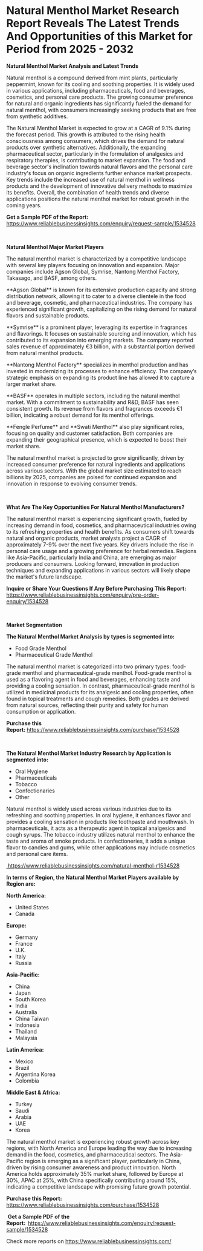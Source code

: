 <p><h1>Natural Menthol Market Research Report Reveals The Latest Trends And Opportunities of this Market for Period from 2025 - 2032</h1></p><p><strong>Natural Menthol Market Analysis and Latest Trends</strong></p>
<p><p>Natural menthol is a compound derived from mint plants, particularly peppermint, known for its cooling and soothing properties. It is widely used in various applications, including pharmaceuticals, food and beverages, cosmetics, and personal care products. The growing consumer preference for natural and organic ingredients has significantly fueled the demand for natural menthol, with consumers increasingly seeking products that are free from synthetic additives.</p><p>The Natural Menthol Market is expected to grow at a CAGR of 9.1% during the forecast period. This growth is attributed to the rising health consciousness among consumers, which drives the demand for natural products over synthetic alternatives. Additionally, the expanding pharmaceutical sector, particularly in the formulation of analgesics and respiratory therapies, is contributing to market expansion. The food and beverage sector's inclination towards natural flavors and the personal care industry's focus on organic ingredients further enhance market prospects. Key trends include the increased use of natural menthol in wellness products and the development of innovative delivery methods to maximize its benefits. Overall, the combination of health trends and diverse applications positions the natural menthol market for robust growth in the coming years.</p></p>
<p><strong>Get a Sample PDF of the Report:&nbsp;</strong> <a href="https://www.reliablebusinessinsights.com/enquiry/request-sample/1534528?utm_campaign=3050&utm_medium=2&utm_source=Github&utm_content=ia&utm_term=07042025&utm_id=natural-menthol">https://www.reliablebusinessinsights.com/enquiry/request-sample/1534528</a></p>
<p>&nbsp;</p>
<p><strong>Natural Menthol Major Market Players</strong></p>
<p><p>The natural menthol market is characterized by a competitive landscape with several key players focusing on innovation and expansion. Major companies include Agson Global, Symrise, Nantong Menthol Factory, Takasago, and BASF, among others.</p><p>**Agson Global** is known for its extensive production capacity and strong distribution network, allowing it to cater to a diverse clientele in the food and beverage, cosmetic, and pharmaceutical industries. The company has experienced significant growth, capitalizing on the rising demand for natural flavors and sustainable products.</p><p>**Symrise** is a prominent player, leveraging its expertise in fragrances and flavorings. It focuses on sustainable sourcing and innovation, which has contributed to its expansion into emerging markets. The company reported sales revenue of approximately €3 billion, with a substantial portion derived from natural menthol products.</p><p>**Nantong Menthol Factory** specializes in menthol production and has invested in modernizing its processes to enhance efficiency. The company’s strategic emphasis on expanding its product line has allowed it to capture a larger market share.</p><p>**BASF** operates in multiple sectors, including the natural menthol market. With a commitment to sustainability and R&D, BASF has seen consistent growth. Its revenue from flavors and fragrances exceeds €1 billion, indicating a robust demand for its menthol offerings.</p><p>**Fengle Perfume** and **Swati Menthol** also play significant roles, focusing on quality and customer satisfaction. Both companies are expanding their geographical presence, which is expected to boost their market share.</p><p>The natural menthol market is projected to grow significantly, driven by increased consumer preference for natural ingredients and applications across various sectors. With the global market size estimated to reach billions by 2025, companies are poised for continued expansion and innovation in response to evolving consumer trends.</p></p>
<p>&nbsp;</p>
<p><strong>What Are The Key Opportunities For Natural Menthol Manufacturers?</strong></p>
<p><p>The natural menthol market is experiencing significant growth, fueled by increasing demand in food, cosmetics, and pharmaceutical industries owing to its refreshing properties and health benefits. As consumers shift towards natural and organic products, market analysts project a CAGR of approximately 7-9% over the next five years. Key drivers include the rise in personal care usage and a growing preference for herbal remedies. Regions like Asia-Pacific, particularly India and China, are emerging as major producers and consumers. Looking forward, innovation in production techniques and expanding applications in various sectors will likely shape the market's future landscape.</p></p>
<p><strong>Inquire or Share Your Questions If Any Before Purchasing This Report:</strong> <a href="https://www.reliablebusinessinsights.com/enquiry/pre-order-enquiry/1534528?utm_campaign=3050&utm_medium=2&utm_source=Github&utm_content=ia&utm_term=07042025&utm_id=natural-menthol">https://www.reliablebusinessinsights.com/enquiry/pre-order-enquiry/1534528</a></p>
<p>&nbsp;</p>
<p><strong>Market Segmentation</strong></p>
<p><strong>The Natural Menthol Market Analysis by types is segmented into:</strong></p>
<p><ul><li>Food Grade Menthol</li><li>Pharmaceutical Grade Menthol</li></ul></p>
<p><p>The natural menthol market is categorized into two primary types: food-grade menthol and pharmaceutical-grade menthol. Food-grade menthol is used as a flavoring agent in food and beverages, enhancing taste and providing a cooling sensation. In contrast, pharmaceutical-grade menthol is utilized in medicinal products for its analgesic and cooling properties, often found in topical treatments and cough remedies. Both grades are derived from natural sources, reflecting their purity and safety for human consumption or application.</p></p>
<p><strong>Purchase this Report:&nbsp;</strong><a href="https://www.reliablebusinessinsights.com/purchase/1534528?utm_campaign=3050&utm_medium=2&utm_source=Github&utm_content=ia&utm_term=07042025&utm_id=natural-menthol">https://www.reliablebusinessinsights.com/purchase/1534528</a></p>
<p>&nbsp;</p>
<p><strong>The Natural Menthol Market Industry Research by Application is segmented into:</strong></p>
<p><ul><li>Oral Hygiene</li><li>Pharmaceuticals</li><li>Tobacco</li><li>Confectionaries</li><li>Other</li></ul></p>
<p><p>Natural menthol is widely used across various industries due to its refreshing and soothing properties. In oral hygiene, it enhances flavor and provides a cooling sensation in products like toothpaste and mouthwash. In pharmaceuticals, it acts as a therapeutic agent in topical analgesics and cough syrups. The tobacco industry utilizes natural menthol to enhance the taste and aroma of smoke products. In confectioneries, it adds a unique flavor to candies and gums, while other applications may include cosmetics and personal care items.</p></p>
<p><a href="https://www.reliablebusinessinsights.com/natural-menthol-r1534528?utm_campaign=3050&utm_medium=2&utm_source=Github&utm_content=ia&utm_term=07042025&utm_id=natural-menthol">&nbsp;https://www.reliablebusinessinsights.com/natural-menthol-r1534528</a></p>
<p><strong>In terms of Region, the Natural Menthol Market Players available by Region are:</strong></p>
<p>
    <p> <strong> North America: </strong>
        <ul>
            <li>United States</li>
            <li>Canada</li>
        </ul>
        </p> 
    <p> <strong> Europe: </strong>
        <ul>
            <li>Germany</li>
            <li>France</li>
            <li>U.K.</li>
            <li>Italy</li>
            <li>Russia</li>
        </ul>
        </p> 
    <p> <strong> Asia-Pacific: </strong>
        <ul>
            <li>China</li>
            <li>Japan</li>
            <li>South Korea</li>
            <li>India</li>
            <li>Australia</li>
            <li>China Taiwan</li>
            <li>Indonesia</li>
            <li>Thailand</li>
            <li>Malaysia</li>
        </ul>
        </p> 
    <p> <strong> Latin America: </strong>
        <ul>
            <li>Mexico</li>
            <li>Brazil</li>
            <li>Argentina Korea</li>
            <li>Colombia</li>
        </ul>
        </p> 
    <p> <strong> Middle East & Africa: </strong>
        <ul>
            <li>Turkey</li>
            <li>Saudi</li>
            <li>Arabia</li>
            <li>UAE</li>
            <li>Korea</li>
        </ul>
    </p>
    </p>
<p><p>The natural menthol market is experiencing robust growth across key regions, with North America and Europe leading the way due to increasing demand in the food, cosmetics, and pharmaceutical sectors. The Asia-Pacific region is emerging as a significant player, particularly in China, driven by rising consumer awareness and product innovation. North America holds approximately 35% market share, followed by Europe at 30%, APAC at 25%, with China specifically contributing around 15%, indicating a competitive landscape with promising future growth potential.</p></p>
<p><strong>Purchase this Report: </strong><a href="https://www.reliablebusinessinsights.com/purchase/1534528?utm_campaign=3050&utm_medium=2&utm_source=Github&utm_content=ia&utm_term=07042025&utm_id=natural-menthol">https://www.reliablebusinessinsights.com/purchase/1534528</a></p>
<p>&nbsp;<strong>Get a Sample PDF of the Report:&nbsp;&nbsp;</strong><a href="https://www.reliablebusinessinsights.com/enquiry/request-sample/1534528?utm_campaign=3050&utm_medium=2&utm_source=Github&utm_content=ia&utm_term=07042025&utm_id=natural-menthol">https://www.reliablebusinessinsights.com/enquiry/request-sample/1534528</a></p>
<p><strong></strong></p>
<p>Check more reports on <a href="https://www.reliablebusinessinsights.com/?utm_campaign=3050&utm_medium=2&utm_source=Github&utm_content=ia&utm_term=07042025&utm_id=natural-menthol">https://www.reliablebusinessinsights.com/</a></p>